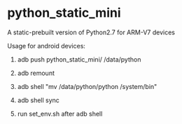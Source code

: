 # python_static_mini
A static-prebuilt version of Python2.7 for ARM-V7 devices



Usage for android devices:

1. adb push python_static_mini/ /data/python

2. adb remount

3. adb shell "mv /data/python/python /system/bin"

4. adb shell sync

5. run set_env.sh after adb shell


